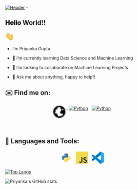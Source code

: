  [![Header](https://raw.githubusercontent.com/guptapriyanka06/<OWNER>/<OWNER>/readme_header.png "Header")](https://some-url.dev/)
-<h2> 𝐇𝐞𝐥𝐥𝐨 World!!  </h2> <img src="https://raw.githubusercontent.com/ABSphreak/ABSphreak/master/gifs/Hi.gif" width="30px"></h2> 
- I’m Priyanka Gupta

- 🌱 I’m currently learning Data Science and Machine Learning 
- 💞️ I’m looking to collaborate on Machine Learning Projects
- 💬 Ask me about anything, happy to help!!

## ✉️ Find me on:


<p align="center">
 <a href="https://github.com/guptapriyanka06" target="_blank" rel="noopener noreferrer"> <img src="https://raw.githubusercontent.com/iconic/open-iconic/master/svg/globe.svg" alt="Python" height="40" style="vertical-align:top; margin:4px"> </a>
 <a href="www.linkedin.com/in/priyanka-gupta06" target="_blank" rel="noopener noreferrer"> <img src="https://cdn.jsdelivr.net/npm/simple-icons@v3/icons/linkedin.svg" alt="Python" height="40" style="vertical-align:top; margin:4px"></a>
 <a href="mailto:gupta.priyanka06@gmail.com"> <img src="https://cdn.jsdelivr.net/npm/simple-icons@v3/icons/gmail.svg" alt="Python" height="40" style="vertical-align:top; margin:4px"></a>
</p>

<br />

## 🧰 Languages and Tools:
<p align="center">
<img src="https://raw.githubusercontent.com/github/explore/80688e429a7d4ef2fca1e82350fe8e3517d3494d/topics/python/python.png" alt="Python" height="40" style="vertical-align:top; margin:4px">
<img src="https://raw.githubusercontent.com/github/explore/80688e429a7d4ef2fca1e82350fe8e3517d3494d/topics/javascript/javascript.png" alt="Javascript" height="40" style="vertical-align:top; margin:4px">
<img src="https://raw.githubusercontent.com/github/explore/80688e429a7d4ef2fca1e82350fe8e3517d3494d/topics/visual-studio-code/visual-studio-code.png" alt="VS Code" height="40" style="vertical-align:top; margin:4px">
</p>


[![Top Langs](https://github-readme-stats.vercel.app/api/top-langs/?username=guptapriyanka06)](https://github.com/anuraghazra/github-readme-stats)


![Priyanka's GitHub stats](https://github-readme-stats.vercel.app/api?username=guptapriyanka06&theme=dark&show_icons=true)


